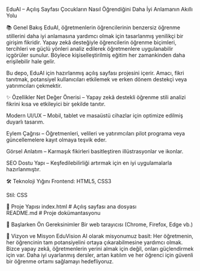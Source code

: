 EduAI – Açılış Sayfası
Çocukların Nasıl Öğrendiğini Daha İyi Anlamanın Akıllı Yolu

📚 Genel Bakış
EduAI, öğretmenlerin öğrencilerinin benzersiz öğrenme stillerini daha iyi anlamasına yardımcı olmak için tasarlanmış yenilikçi bir girişim fikridir. Yapay zekâ desteğiyle öğrencilerin öğrenme biçimleri, tercihleri ve güçlü yönleri analiz edilerek öğretmenlere uygulanabilir içgörüler sunulur. Böylece kişiselleştirilmiş eğitim her zamankinden daha erişilebilir hale gelir.

Bu depo, EduAI için hazırlanmış açılış sayfası projesini içerir. Amacı, fikri tanıtmak, potansiyel kullanıcıları etkilemek ve erken dönem destekçi veya yatırımcıları çekmektir.

✨ Özellikler
Net Değer Önerisi – Yapay zekâ destekli öğrenme stili analizi fikrini kısa ve etkileyici bir şekilde tanıtır.

Modern UI/UX – Mobil, tablet ve masaüstü cihazlar için optimize edilmiş duyarlı tasarım.

Eylem Çağrısı – Öğretmenleri, velileri ve yatırımcıları pilot programa veya güncellemelere kayıt olmaya teşvik eder.

Görsel Anlatım – Karmaşık fikirleri basitleştiren illüstrasyonlar ve ikonlar.

SEO Dostu Yapı – Keşfedilebilirliği artırmak için en iyi uygulamalarla hazırlanmıştır.

🛠️ Teknoloji Yığını
Frontend: HTML5, CSS3

Stil: CSS

📂 Proje Yapısı
index.html      # Açılış sayfası ana dosyası  
README.md       # Proje dokümantasyonu  

🚀 Başlarken
Ön Gereksinimler
Bir web tarayıcısı (Chrome, Firefox, Edge vb.)

🎯 Vizyon ve Misyon
EduVision AI olarak misyonumuz basit: Her öğretmenin, her öğrencinin tam potansiyelini ortaya çıkarabilmesine yardımcı olmak. Bizce yapay zekâ, öğretmenlerin yerini almak için değil, onları güçlendirmek için var. Daha iyi uyarlanmış dersler, artan katılım ve her öğrenci için güvenli bir öğrenme ortamı sağlamayı hedefliyoruz.
